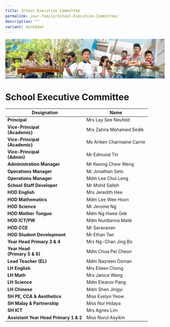 ```yaml
---
title: School Executive Committee
permalink: /our-family/School-Executive-Committee/
description: ""
variant: markdown
---
```

![](/images/AboutUs.jpg)

School Executive Committee
==========================


| **Designation**                         | Name                       |
|---------------------------------------|----------------------------|
| **Principal**                         | Mrs Lay See Neufeld        |
| **Vice-Principal<br>(Academic)**      | Mrs Zahira Mohamed Sedik   |
| **Vice-Principal<br>(Academic)**      | Ms Ariken Charmaine Carrie |
| **Vice-Principal<br>(Admin)**         | Mr Edmund Tin              |
| **Administration Manager<br>**       | Mr Kwong Chew Weng<br>     |
| **Operations Manager**              | Mr Jonathan Seto           |
| **Operations Manager**              | Mdm Lee Chui Leng           |
| **School Staff Developer**            | Mr Mohd Salleh             |
| **HOD English**                       | Mrs Jeredith Hee           |
| **HOD Mathematics**                   | Mdm Lee Wee Hoon           |
| **HOD Science**                       | Mr Jerome Ng               |
| **HOD Mother Tongue**                 | Mdm Ng Hwee Gek            |
| **HOD ICT/PW**                        | Mdm Nurdianna Malik        |
| **HOD CCE**                           | Mr Saravanan               |
| **HOD Student Development**           | Mr Ethan Tan               |
| **Year Head Primary 3 &amp; 4**           | Mrs Ng-Chan Jing Bo        |
| **Year Head<br>(Primary 5 &amp; 6)**      | Mdm Chua Pei Cheon         |
| **Lead Teacher (EL)**                 | Mdm Nazreen Osman          |
| **LH English**                        | Mrs Eileen Chong            |
| **LH Math**                           | Mrs Janice Wang            |
| **LH Science**                        | Mdm Eleanor Pang           |
| **LH Chinese**                        | Mdm Shen Jingyi            |
| **SH PE, CCA &amp; Aesthetics**       | Miss Evelyn Yeow            |
| **SH Malay &amp; Partnership**            | Miss Nur Hidaya            |
| **SH ICT**                            |  Mrs Agnes Lim<br>         |
| **Assistant Year Head Primary 1 &amp; 2** | Miss Nurul Asyikin          |